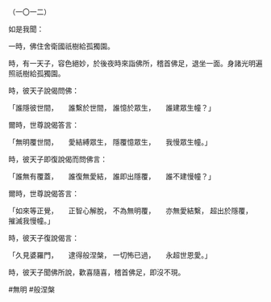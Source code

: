 （一〇一二）

如是我聞：

一時，佛住舍衛國祇樹給孤獨園。

時，有一天子，容色絕妙，於後夜時來詣佛所，稽首佛足，退坐一面。身諸光明遍照祇樹給孤獨園。

時，彼天子說偈問佛：

「誰隱彼世間，　　誰繫於世間，
誰憶於眾生，　　誰建眾生幢？」

爾時，世尊說偈答言：

「無明覆世間，　　愛結縛眾生，
隱覆憶眾生，　　我慢眾生幢。」

時，彼天子即復說偈而問佛言：

「誰無有覆蓋，　　誰復無愛結，
誰即出隱覆，　　誰不建慢幢？」

爾時，世尊說偈答言：

「如來等正覺，　　正智心解脫，
不為無明覆，　　亦無愛結繫，
超出於隱覆，　　摧滅我慢幢。」

時，彼天子復說偈言：

「久見婆羅門，　　逮得般涅槃，
一切怖已過，　　永超世恩愛。」

時，彼天子聞佛所說，歡喜隨喜，稽首佛足，即沒不現。



#無明
#般涅槃
